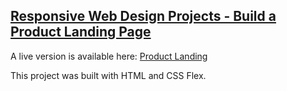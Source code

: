 ## [Responsive Web Design Projects - Build a Product Landing Page](https://learn.freecodecamp.org/responsive-web-design/responsive-web-design-projects/build-a-product-landing-page)

A live version is available here: [Product Landing](https://pl.surge.sh/)

This project was built with HTML and CSS Flex.
